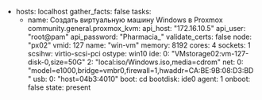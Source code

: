 - hosts: localhost
  gather_facts: false
  tasks:
    - name: Создать виртуальную машину Windows в Proxmox
      community.general.proxmox_kvm:
        api_host: "172.16.10.5"
        api_user: "root@pam"
        api_password: "Pharmacia_"
        validate_certs: false
        node: "px02"
        vmid: 127
        name: "win-vm"
        memory: 8192
        cores: 4
        sockets: 1
        scsihw: virtio-scsi-pci
        ostype: win10
        ide:
          0: "VMstorage02:vm-127-disk-0,size=50G"
          2: "local:iso/Windows.iso,media=cdrom"
        net:
          0: "model=e1000,bridge=vmbr0,firewall=1,hwaddr=CA:BE:9B:08:D3:BD"
        usb:
          0: "host=04b3:4010"
        boot: cd
        bootdisk: ide0
        agent: 1
        onboot: false
        state: present
